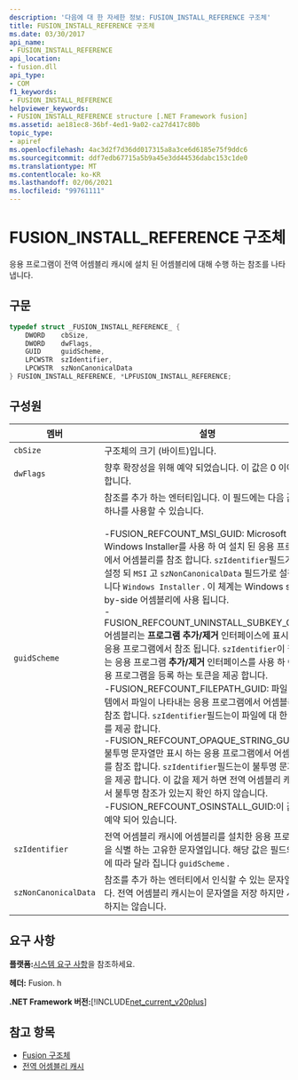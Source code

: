 ```yaml
---
description: '다음에 대 한 자세한 정보: FUSION_INSTALL_REFERENCE 구조체'
title: FUSION_INSTALL_REFERENCE 구조체
ms.date: 03/30/2017
api_name:
- FUSION_INSTALL_REFERENCE
api_location:
- fusion.dll
api_type:
- COM
f1_keywords:
- FUSION_INSTALL_REFERENCE
helpviewer_keywords:
- FUSION_INSTALL_REFERENCE structure [.NET Framework fusion]
ms.assetid: ae181ec8-36bf-4ed1-9a02-ca27d417c80b
topic_type:
- apiref
ms.openlocfilehash: 4ac3d2f7d36dd017315a8a3ce6d6185e75f9ddc6
ms.sourcegitcommit: ddf7edb67715a5b9a45e3dd44536dabc153c1de0
ms.translationtype: MT
ms.contentlocale: ko-KR
ms.lasthandoff: 02/06/2021
ms.locfileid: "99761111"
---
```

# <a name="fusion_install_reference-structure"></a>FUSION_INSTALL_REFERENCE 구조체

응용 프로그램이 전역 어셈블리 캐시에 설치 된 어셈블리에 대해 수행 하는 참조를 나타냅니다.  
  
## <a name="syntax"></a>구문  
  
```cpp  
typedef struct _FUSION_INSTALL_REFERENCE_ {  
    DWORD    cbSize,  
    DWORD    dwFlags,  
    GUID     guidScheme,  
    LPCWSTR  szIdentifier,  
    LPCWSTR  szNonCanonicalData  
} FUSION_INSTALL_REFERENCE, *LPFUSION_INSTALL_REFERENCE;  
```  
  
## <a name="members"></a>구성원  
  
|멤버|설명|  
|------------|-----------------|  
|`cbSize`|구조체의 크기 (바이트)입니다.|  
|`dwFlags`|향후 확장성을 위해 예약 되었습니다. 이 값은 0 이어야 합니다.|  
|`guidScheme`|참조를 추가 하는 엔터티입니다. 이 필드에는 다음 값 중 하나를 사용할 수 있습니다.<br /><br /> -FUSION_REFCOUNT_MSI_GUID: Microsoft Windows Installer를 사용 하 여 설치 된 응용 프로그램에서 어셈블리를 참조 합니다. `szIdentifier`필드가로 설정 되 `MSI` 고 `szNonCanonicalData` 필드가로 설정 됩니다 `Windows Installer` . 이 체계는 Windows side-by-side 어셈블리에 사용 됩니다.<br />-FUSION_REFCOUNT_UNINSTALL_SUBKEY_GUID: 어셈블리는 **프로그램 추가/제거** 인터페이스에 표시 되는 응용 프로그램에서 참조 됩니다. `szIdentifier`이 필드는 응용 프로그램 **추가/제거** 인터페이스를 사용 하 여 응용 프로그램을 등록 하는 토큰을 제공 합니다.<br />-FUSION_REFCOUNT_FILEPATH_GUID: 파일 시스템에서 파일이 나타내는 응용 프로그램에서 어셈블리를 참조 합니다. `szIdentifier`필드는이 파일에 대 한 경로를 제공 합니다.<br />-FUSION_REFCOUNT_OPAQUE_STRING_GUID: 불투명 문자열만 표시 하는 응용 프로그램에서 어셈블리를 참조 합니다. `szIdentifier`필드는이 불투명 문자열을 제공 합니다. 이 값을 제거 하면 전역 어셈블리 캐시에서 불투명 참조가 있는지 확인 하지 않습니다.<br />-FUSION_REFCOUNT_OSINSTALL_GUID:이 값은 예약 되어 있습니다.|  
|`szIdentifier`|전역 어셈블리 캐시에 어셈블리를 설치한 응용 프로그램을 식별 하는 고유한 문자열입니다. 해당 값은 필드의 값에 따라 달라 집니다 `guidScheme` .|  
|`szNonCanonicalData`|참조를 추가 하는 엔터티에서 인식할 수 있는 문자열입니다. 전역 어셈블리 캐시는이 문자열을 저장 하지만 사용 하지는 않습니다.|  
  
## <a name="requirements"></a>요구 사항  

 **플랫폼:**[시스템 요구 사항](../../get-started/system-requirements.md)을 참조하세요.  
  
 **헤더:** Fusion. h  
  
 **.NET Framework 버전:**[!INCLUDE[net_current_v20plus](../../../../includes/net-current-v20plus-md.md)]  
  
## <a name="see-also"></a>참고 항목

- [Fusion 구조체](fusion-structures.md)
- [전역 어셈블리 캐시](../../app-domains/gac.md)
